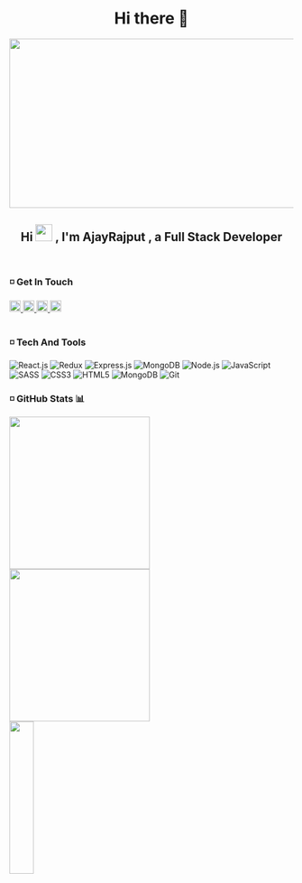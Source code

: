 

<!--
**ajay11695/ajay11695** is a ✨ _special_ ✨ repository because its `README.md` (this file) appears on your GitHub profile.

Here are some ideas to get you started:

- 🔭 I’m currently working on ...
- 🌱 I’m currently learning ...
- 👯 I’m looking to collaborate on ...
- 🤔 I’m looking for help with ...
- 💬 Ask me about ...
- 📫 How to reach me: ...
- 😄 Pronouns: ...
- ⚡ Fun fact: ...
-->
<div align="center">
   <h1>Hi there 👋</h1>
  <img src="https://media.giphy.com/media/dWesBcTLavkZuG35MI/giphy.gif" width="600" height="300"/>
</div>
<header>
   <h2 align="center">
      Hi
      <img src="https://raw.githubusercontent.com/MartinHeinz/MartinHeinz/master/wave.gif" width="30px" height="30px">
      , I'm AjayRajput , a Full Stack Developer
   </h2>
</header>

### :white_medium_small_square: Get In Touch

   <nav>
       <a href= "https://twitter.com/AJAYRAJ11695" target="_blank">
          <img src="https://img.icons8.com/stickers/344/twitter.png" margin-right="20px" width="20px" height="20px"/> 
       </a>
       <a href="mailto:ajayrajput9554@gmail.com" target="_blank">
          <img src="https://img.icons8.com/color/344/gmail-new.png" margin-right="20px" width="20px" height="20px"/> 
       </a>
      <a href="https://dev.to/rahulmandyal" target="_blank">
          <img src="https://img.icons8.com/windows/344/dev.png" margin-right="20px" width="20px" height="20px"/> 
       </a>
       <a href="[https://www.codewars.com/users/Rahulmandyal](https://www.codewars.com/users/ajay11695)" target="_blank">
          <img src="https://docs.codewars.com/logo.svg" margin-right="20px" width="20px" height="20px"/> 
       </a>
   </nav>
   <br>
   
### :white_medium_small_square: Tech And Tools

   <p> 
       <img alt="React.js" src="https://img.shields.io/badge/Redux-593D88?style=for-the-badge&logo=redux&logoColor=white" />
      <img alt="Redux" src="https://img.shields.io/badge/React-20232A?style=for-the-badge&logo=react&logoColor=61DAFB" />
      <img alt="Express.js" src="https://img.shields.io/badge/Express.js-000000?style=for-the-badge&logo=express&logoColor=white" />
      <img alt="MongoDB" src="https://img.shields.io/badge/MongoDB-white?style=for-the-badge&logo=mongodb&logoColor=4EA94B" />
      <img alt="Node.js" src="https://img.shields.io/badge/Node.js-339933?style=for-the-badge&logo=nodedotjs&logoColor=white" />
      <img alt="JavaScript" src="https://img.shields.io/badge/javascript-%23323330.svg?style=for-the-badge&logo=javascript&logoColor=%23F7DF1E" />
      <img alt="SASS" src="https://img.shields.io/badge/SCSS-hotpink.svg?style=for-the-badge&logo=SASS&logoColor=white"/>
      <img alt="CSS3" src="https://img.shields.io/badge/css3-%231572B6.svg?style=for-the-badge&logo=css3&logoColor=white" />
      <img alt="HTML5" src="https://img.shields.io/badge/html5-%23E34F26.svg?style=for-the-badge&logo=html5&logoColor=white" />
      <img alt="MongoDB" src="https://img.shields.io/badge/GitHub-100000?style=for-the-badge&logo=github&logoColor=white" /> 
      <img alt="Git" src="https://img.shields.io/badge/git-%23F05033.svg?style=for-the-badge&logo=git&logoColor=white" />
  </p>

### :white_medium_small_square: GitHub Stats 📊
  <p>
       <img src="https://github-readme-streak-stats.herokuapp.com/?user=ajay11695&show_icons=true&theme=synthwave", height="270px" width="70.25%", height="270px" width="70.25%"/> 
      <img src="https://github-readme-stats.vercel.app/api?username=ajay11695&show_icons=true&theme=synthwave", height="270px" width="70.25%"/> 
      <img src="https://github-readme-stats.vercel.app/api/top-langs/?username=ajay11695&theme=tokyonight" height="270px" width="29.25%"/>
  </p>

